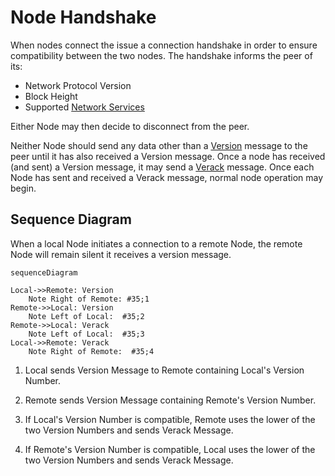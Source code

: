 # Node Handshake

When nodes connect the issue a connection handshake in order to ensure compatibility between the two nodes.
The handshake informs the peer of its:

- Network Protocol Version
- Block Height
- Supported [Network Services](/protocol/network/messages/version#services-bitmask)

Either Node may then decide to disconnect from the peer.

Neither Node should send any data other than a [Version](/protocol/network/messages/version) message to the peer until it has also received a Version message.
Once a node has received (and sent) a Version message, it may send a [Verack](/protocol/network/messages/verack) message.
Once each Node has sent and received a Verack message, normal node operation may begin.

## Sequence Diagram

When a local Node initiates a connection to a remote Node, the remote Node will remain silent it receives a version message.

```mermaid
sequenceDiagram

Local->>Remote: Version
    Note Right of Remote: #35;1
Remote->>Local: Version
    Note Left of Local:  #35;2
Remote->>Local: Verack
    Note Left of Local:  #35;3
Local->>Remote: Verack
    Note Right of Remote:  #35;4
```


1. Local sends Version Message to Remote containing Local's Version Number.

2. Remote sends Version Message containing Remote's Version Number.

3. If Local's Version Number is compatible, Remote uses the lower of the two Version Numbers and sends Verack Message.

4. If Remote's Version Number is compatible, Local uses the lower of the two Version Numbers and sends Verack Message.

